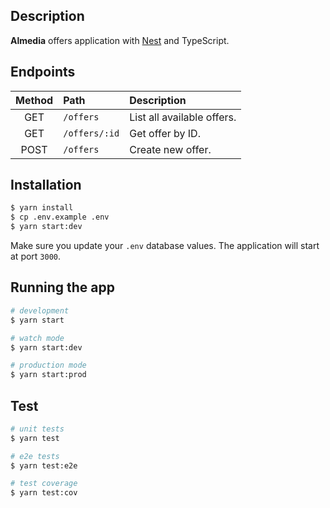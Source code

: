 ## Description
**Almedia** offers application with [Nest](https://github.com/nestjs/nest) and TypeScript.

## Endpoints

| Method  | Path | Description |
| :-----: | :--- | :--------- |
| GET | `/offers` | List all available offers. |
| GET | `/offers/:id`  | Get offer by ID. |
| POST | `/offers`  | Create new offer. |

## Installation

```bash
$ yarn install
$ cp .env.example .env
$ yarn start:dev
```
Make sure you update your `.env` database values.
The application will start at port `3000`.

## Running the app

```bash
# development
$ yarn start

# watch mode
$ yarn start:dev

# production mode
$ yarn start:prod
```

## Test

```bash
# unit tests
$ yarn test

# e2e tests
$ yarn test:e2e

# test coverage
$ yarn test:cov
```
